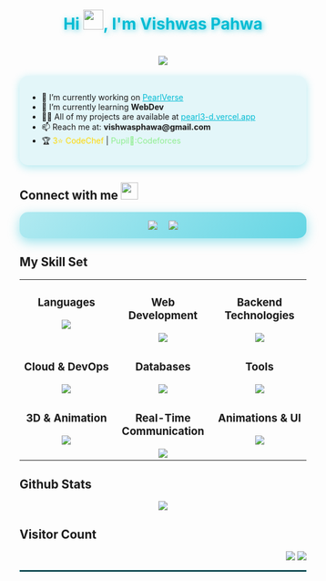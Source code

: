 <h1 align="center" style="color: #00bcd4; text-shadow: 2px 2px 10px rgba(0, 188, 212, 0.6);">
    Hi <img width="35" src="https://raw.githubusercontent.com/nixin72/nixin72/master/wave.gif">, I'm Vishwas Pahwa
</h1>

<h1 align="center">
    <img src="https://readme-typing-svg.herokuapp.com/?lines=A+passionate+Student+from+India;Web+Developer;Currently+learning+WebDev&center=true&size=20&color=00bcd4">
</h1>

<div style="background: rgba(0, 188, 212, 0.1); border-radius: 15px; padding: 15px; box-shadow: 0 4px 15px rgba(0, 188, 212, 0.3);">
<ul>
    <li>🔭 I’m currently working on <a href="https://github.com/ScorchedPearl/PearlVerse" style="color: #00bcd4;">PearlVerse</a></li>
    <li>🌱 I’m currently learning <strong>WebDev</strong></li>
    <li>👨‍💻 All of my projects are available at <a href="https://pearl3-d.vercel.app" style="color: #00bcd4;">pearl3-d.vercel.app</a></li>
    <li>📫 Reach me at: <strong>vishwasphawa@gmail.com</strong></li>
    <li>🏆 <span style="color: gold;">3⭐ CodeChef</span> | <span style="color: lightgreen;">Pupil💚:Codeforces</span></li>
</ul>
</div>

## Connect with me <img src="https://media.giphy.com/media/iY8CRBdQXODJSCERIr/giphy.gif" width="30" height="30" style="margin-right: 10px;">
<div align="center" style="display: flex; justify-content: center; gap: 20px; background: linear-gradient(135deg, rgba(0, 188, 212, 0.3), rgba(0, 188, 212, 0.6)); padding: 15px; border-radius: 15px; box-shadow: 0 6px 20px rgba(0, 188, 212, 0.4);">
    <a href="https://linkedin.com/in/vishwas-pahwa-694928328" target="_blank" style="text-decoration: none; transition: transform 0.3s ease-in-out;">
        <img src="https://img.shields.io/badge/LinkedIn-00bcd4?style=for-the-badge&logo=linkedin&logoColor=white" />
    </a>
    <a href="https://instagram.com/vishwas.16_0" target="_blank" style="text-decoration: none; transition: transform 0.3s ease-in-out;">
        <img src="https://img.shields.io/badge/Instagram-00bcd4?style=for-the-badge&logo=instagram&logoColor=white" />
    </a>
</div>

## My Skill Set
<div align="center">
    <table style="width: 100%; text-align: center; border-spacing: 10px;">
        <tr>
            <td valign="top" width="30%">
                <h3>Languages</h3>
                <img src="https://skillicons.dev/icons?i=cpp,python,js,ts,html,css,dart" />
            </td>
            <td valign="top" width="30%">
                <h3>Web Development</h3>
                <img src="https://skillicons.dev/icons?i=react,nextjs,tailwind,figma" />
            </td>
            <td valign="top" width="30%">
                <h3>Backend Technologies</h3>
                <img src="https://skillicons.dev/icons?i=nodejs,express,graphql,websocket" />
            </td>
        </tr>
        <tr>
            <td valign="top" width="30%">
                <h3>Cloud & DevOps</h3>
                <img src="https://skillicons.dev/icons?i=aws,vercel,cloudflare,docker" />
            </td>
            <td valign="top" width="30%">
                <h3>Databases</h3>
                <img src="https://skillicons.dev/icons?i=mongodb,postgresql,redis,supabase,prisma" />
            </td>
            <td valign="top" width="30%">
                <h3>Tools</h3>
                <img src="https://skillicons.dev/icons?i=turborepo,postman,vite,redux" />
            </td>
        </tr>
        <tr>
            <td valign="top" width="30%">
                <h3>3D & Animation</h3>
                <img src="https://skillicons.dev/icons?i=threejs,gsap,p5js" />
            </td>
            <td valign="top" width="30%">
                <h3>Real-Time Communication</h3>
                <img src="https://skillicons.dev/icons?i=websocket,socketio" />
            </td>
            <td valign="top" width="30%">
                <h3>Animations & UI</h3>
                <img src="https://skillicons.dev/icons?i=framer,gsap" />
            </td>
        </tr>
    </table>
</div>


## Github Stats
<div align="center">
    <img src="https://github-readme-stats.vercel.app/api?username=scorchedpearl&show_icons=true&theme=radical" />
</div>

## Visitor Count
<div align="right">
  <img src="https://komarev.com/ghpvc/?username=scorchedpearl&label=Visitors&color=00bcd4">
  <img src="https://img.shields.io/github/followers/scorchedpearl.svg?style=social&label=Follow">
</div>

<hr style="border: 1px solid rgba(0, 188, 212, 0.5);">
